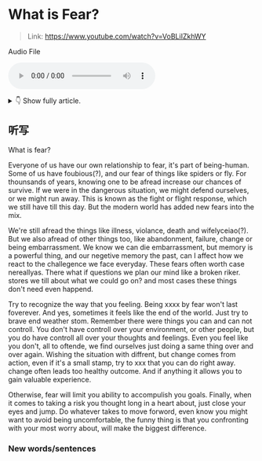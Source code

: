 # What is Fear?

> Link: https://www.youtube.com/watch?v=VoBLiIZkhWY

Audio File

<audio controls><source type="audio/mpeg" src="audio/x.mp3"></source>Your browser does not support the audio element.</audio>

<details>
<summary>👇 Show fully article.</summary>
<hr>

</details>

## 听写


What is fear?

Everyone of us have our own relationship to fear, it's part of being-human. Some of us have foubious(?), and our fear of things like spiders or fly. For thounsands of years, knowing one to be afread increase our chances of survive. If we were in the dangerous situation, we might defend ourselves, or we might run away. This is known as the fight or flight response, which we still have till this day. But the modern world has added new fears into the mix.

We're still afread the things like illness, violance, death and wifelyceiao(?). But we also afread of other things too, like abandonment, failure, change or being embarrassment. We know we can die embarrassment, but memory is a powerful thing, and our negetive memory the past, can I affect how we react to the challegence we face everyday. These fears often worth case nereallyas. There what if questions we plan our mind like a broken riker. stores we till about what we could go on? and most cases these things don't need even happend.

Try to recognize the way that you feeling. Being xxxx by fear won't last foverever. And yes, sometimes it feels like the end of the world. Just try to brave end weather stom. Remember there were things you can and can not controll. You don't have controll over your environment, or other people, but you do have controll all over your thoughts and feelings. Even you feel like you don't, all to oftende, we find ourselves just doing a same thing over and over again. Wishing the situation with diffrent, but change comes from action, even if it's a small stamp, try to xxx that you can do right away. change often leads too healthy outcome. And if anything it allows you to gain valuable experience.

Otherwise, fear will limit you ability to accompulish you goals. Finally, when it comes to taking a risk you thought long in a heart about, just close your eyes and jump. Do whatever takes to move forword, even know you might want to avoid being uncomfortable, the funny thing is that you confronting with your most worry about, will make the biggest difference.


### New words/sentences
